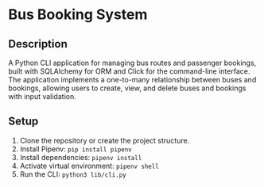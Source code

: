 # Bus Booking System

## Description
A Python CLI application for managing bus routes and passenger bookings, built with SQLAlchemy for ORM and Click for the command-line interface. The application implements a one-to-many relationship between buses and bookings, allowing users to create, view, and delete buses and bookings with input validation.

## Setup
1. Clone the repository or create the project structure.
2. Install Pipenv: `pip install pipenv`
3. Install dependencies: `pipenv install`
4. Activate virtual environment: `pipenv shell`
5. Run the CLI: `python3 lib/cli.py`

